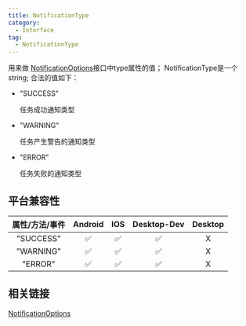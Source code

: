 ```yaml
---
title: NotificationType
category:
  - Interface
tag:
  - NotificationType
---
```


用来做 [NotificationOptions](../notification-options/index.md)接口中type属性的值；
NotificationType是一个string;
合法的值如下：

- "SUCCESS"

  任务成功通知类型


- "WARNING"

  任务产生警告的通知类型


- "ERROR"

  任务失败的通知类型

 

## 平台兼容性

| 属性/方法/事件 | Android | IOS | Desktop-Dev | Desktop |
|:------------:|:-------:|:---:|:-----------:|:-------:|
| "SUCCESS"     | ✅      | ✅  | ✅          | X       |
| "WARNING"     | ✅      | ✅  | ✅          | X       |
| "ERROR"     | ✅      | ✅  | ✅          | X       |

## 相关链接

[NotificationOptions](../notification-options/index.md)
